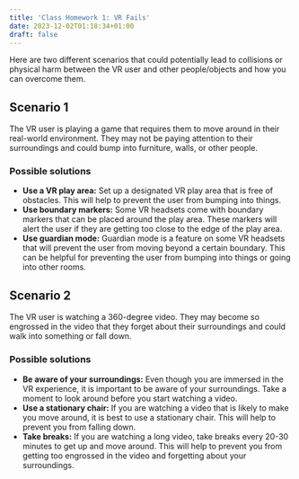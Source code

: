 ```yaml
---
title: 'Class Homework 1: VR Fails'
date: 2023-12-02T01:18:34+01:00
draft: false
---
```


Here are two different scenarios that could potentially lead to collisions or physical harm between the VR user and other people/objects and how you can overcome them.

## Scenario 1 
The VR user is playing a game that requires them to move around in their real-world environment. They may not be paying attention to their surroundings and could bump into furniture, walls, or other people.

[comment]: <Add some images or videos here> 

### Possible solutions
- **Use a VR play area:** Set up a designated VR play area that is free of obstacles. This will help to prevent the user from bumping into things.
- **Use boundary markers:** Some VR headsets come with boundary markers that can be placed around the play area. These markers will alert the user if they are getting too close to the edge of the play area.
- **Use guardian mode:** Guardian mode is a feature on some VR headsets that will prevent the user from moving beyond a certain boundary. This can be helpful for preventing the user from bumping into things or going into other rooms.

## Scenario 2 
The VR user is watching a 360-degree video. They may become so engrossed in the video that they forget about their surroundings and could walk into something or fall down.

### Possible solutions
- **Be aware of your surroundings:** Even though you are immersed in the VR experience, it is important to be aware of your surroundings. Take a moment to look around before you start watching a video.
- **Use a stationary chair:** If you are watching a video that is likely to make you move around, it is best to use a stationary chair. This will help to prevent you from falling down.
- **Take breaks:** If you are watching a long video, take breaks every 20-30 minutes to get up and move around. This will help to prevent you from getting too engrossed in the video and forgetting about your surroundings.